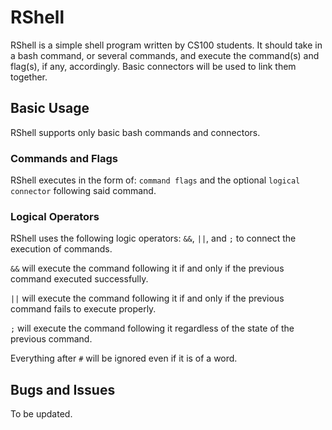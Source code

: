 # RShell

RShell is a simple shell program written by CS100 students. It should take in a bash command, or
several commands, and execute the command(s) and flag(s), if any, accordingly. Basic connectors will be used to link them
together.

## Basic Usage

RShell supports only basic bash commands and connectors.

### Commands and Flags

RShell executes in the form of: `command flags` and the optional `logical connector` following said command. 

### Logical Operators

RShell uses the following logic operators: `&&`, `||`, and `;` to connect the execution of commands.

`&&` will execute the command following it if and only if the previous command executed successfully.

`||` will execute the command following it if and only if the previous command fails to execute properly.

`;` will execute the command following it regardless of the state of the previous command.

Everything after `#` will be ignored even if it is of a word.

## Bugs and Issues

To be updated.


